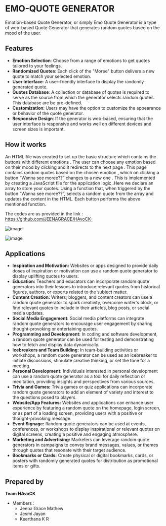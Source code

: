 # EMO-QUOTE GENERATOR
Emotion-based Quote Generator, or simply Emo Quote Generator is a type of web-based Quote Generator that generates random quotes based on the mood of the user. 

## Features

- **Emotion Selection**: Choose from a range of emotions to get quotes tailored to your feelings.
- **Randomized Quotes**: Each click of the "Moree" button delivers a new quote to match your selected emotion.
- **User Interface**: A user-friendly interface to display the randomly generated quote.
- **Quotes Database**: A collection or database of quotes is required to serve as the source from which the generator selects random quotes. This database are be pre-defined.
- **Customization**: Users may have the option to customize the appearance or behavior of the quote generator.
- **Responsive Design**: If the generator is web-based, ensuring that the user interface is responsive and works well on different devices and screen sizes is important.


## How it works

An HTML file was created to  set up the basic structure which contains the buttons with different emotions .
The user can choose any emotion based on their mood by clicking and it redirects to the next  page .
This page contains  random quotes based on the chosen emotion , which on clicking a button “Wanna see moree??” changes to a new one .
This is implemented by creating  a JavaScript file for the application logic .Here we declare an array to store your quotes. Using a  function that, when triggered by the button “Wanna see moree??”, selects a random quote from the array and updates the content in the HTML.
Each button performs the above mentioned function.

The codes are as provided in the link : https://github.com/JEENAGRACE/HAvoCK-

![image](https://github.com/JEENAGRACE/HAvoCK-/assets/162813942/4641f3e3-46a5-4d8a-99dd-19c75e2a658d)



![image](https://github.com/JEENAGRACE/HAvoCK-/assets/162813942/95754aca-e242-4201-9f16-7a114321a7c1)



## Applications

- **Inspiration and Motivation:**
	Websites or apps designed to provide daily doses of inspiration or motivation can use a random quote generator to display uplifting quotes to users.
- **Education:**
Teachers and educators can incorporate random quote generators into their lessons to introduce relevant quotes from historical figures, authors, or experts related to the subject matter.
- **Content Creation:**
Writers, bloggers, and content creators can use a random quote generator to spark creativity, overcome writer's block, or find relevant quotes to include in their articles, blog posts, or social media updates.
- **Social Media Engagement:**
Social media platforms can integrate random quote generators to encourage user engagement by sharing thought-provoking or entertaining quotes.
- **Programming and Development:**
In coding and software development, a random quote generator can be used for testing and demonstrating how to fetch and display data dynamically.
- **Icebreakers and Team Building:**
In team-building activities or workshops, a random quote generator can be used as an icebreaker to initiate discussions, stimulate creative thinking, or set the tone for a meeting.
- **Personal Development:**
Individuals interested in personal development can use a random quote generator as a tool for daily reflection or meditation, providing insights and perspectives from various sources.
- **Trivia and Games:**
Trivia games or quiz applications can incorporate random quote generators to add an element of variety and interest to the questions posed to players.
- **Website/App Features:**
Websites and applications can enhance user experience by featuring a random quote on the homepage, login screen, or as part of a loading screen, providing users with a positive or thought-provoking message.
- **Event Signage:**
Random quote generators can be used at events, conferences, or workshops to display inspirational or relevant quotes on digital screens, creating a positive and engaging atmosphere.
- **Marketing and Advertising:**
Marketers can leverage random quote generators in campaigns to convey brand messages, values, or themes through quotes that resonate with their target audience.
- **Bookmarks or Cards:**
Create physical or digital bookmarks, cards, or posters with randomly generated quotes for distribution as promotional items or gifts.

## Prepared by
**Team HAvoCK**
- Members :
	- Jeena Grace Mathew
 	- Jesmi Jayan
  	- Keerthana K R


